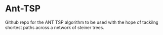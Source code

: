 # Ant-TSP
Github repo for the ANT TSP algorithm to be used with the hope of tackilng shortest paths across a network of steiner trees.
